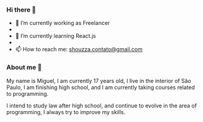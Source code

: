 ### Hi there 👋

- 🔭 I’m currently working as Freelancer 
- 
- 🌱 I’m currently learning React.js
- 
- 📫 How to reach me: shouzza.contato@gmail.com

### About me 👦

My name is Miguel, I am currently 17 years old, I live in the interior of São Paulo, I am finishing high school, and I am currently taking courses related to programming.

I intend to study law after high school, and continue to evolve in the area of programming, I always try to improve my skills.







